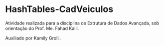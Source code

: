 # HashTables-CadVeiculos
 
Atividade realizada para a disciplina de Extrutura de Dados Avançada, sob orientação do Prof. Me. Fahad Kalil.

Auxiliado por Kamily Grolli.
